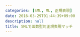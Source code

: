 ```yaml
---
categories: [SML, ML, 正規表現]
date: 2016-03-29T01:44:39+09:00
description: null
title: SMLで函数型的正規表現マッチ
---
```


<section data-markdown
    data-separator="\n\n"
    data-vertical="\n\n"
    data-notes="^Note:">
<script type="text/template">
# SMLで函数型的正規表現マッチ
----------------------

<!-- .slide: class="center" -->

# About Me
---------
![κeenのアイコン](/images/icon.png) <!-- .element: style="position:absolute;right:0;z-index:-1" -->

 + κeen
 + [@blackenedgold](https://twitter.com/blackenedgold)
 + Github: [KeenS](https://github.com/KeenS)
 + サイバーエージェントのエンジニア
 + Lisp, ML, Rust, Shell Scriptあたりを書きます


# 元ネタ
--------
[関数型的正規表現マッチ | Preferred Research](https://research.preferred.jp/2010/11/regexp-play/)

<!-- .slide: class="center" -->

# 正規表現
----------

必要最小限の要素は5つだけ

1. 空文字
2. アルファベット1つ
3. 正規表現のOR結合
4. 正規表現のAND結合
5. 正規表現の繰り返し


# SMLで表してみる
-----------------

``` sml
datatype  reg
  = Empty
  | Sym of t
  | Or of reg * reg
  | And of reg * reg
  | Rep of reg
```

# 本当に大丈夫？

<!-- .slide: class="center" -->


# `/(a|b)*c/`
-----------

``` sml
And(Rep(Or(Sym "a", Sym "b")), Sym "c")
```


# `/https?:\/\/[a-z]*/`
-----------

``` sml
val a_z = Or(Sym"a", Or(Sym "b", Or(Sym "d", ...)))
And(Sym "http", And(Or(Sym "s", Empty), And(Sym "://", Rep a_z)))
```


# 実装してみる

<!-- .slide: class="center" -->


# `Empty`, `Sym`, `Or`
----------------
trivial

``` sml
fun match Empty u = isEmpty u
  | match (Sym a) u = a = u
  | match (Or(p, q)) u = match p u orelse match q u
```


# `And`
--------

`And(p, q)` に入力が`u`の時`p`がどこまでマッチするか分からないので

* `u` から一部取ってきて`p`にマッチするか確認
* 残りの文字列が`q`にマッチするか確認


# `And`
--------
`match (And (Sym "a", Sym "b")) "abd"` の時

* (Sym "a"と"")、(Sym "b"と"abd")
* (Sym "a"と"a")、(Sym "b"と"bd")
* (Sym "a"と"ab")、(Sym "b"と"d")
* (Sym "a"と"abd")、(Sym "b"と"")



# `And`
--------

``` sml
  | match (And(p, q)) u = 
    withSprits u (fn (u1, u2) => 
      match p u1 andalso match q u2)

```

`withSprits u f` は`u`を2分割するパターン全通りに対して`f`を呼び、最初に`true`になったものを返す。


# `Rep`
-------

`Rep(r)` に入力が`u`の時、`r`がどこまでマッチするかも`Rep`が何回繰り返すかも分からないので

* `u` を任意の個数に分割し
* その全てが`r`にマッチするか確認



# `Rep`
--------
`match (Rep (Sym "a")) "abd"` の時

* (Sym "a"と"abd")
* (Sym "a"と"a")、(Sym "a"と"bd")
* (Sym "a"と"ab")、(Sym "a"と"d")
* (Sym "a"と"a")、(Sym "a"と"b")、(Sym "a"と"d")




# `Rep`
--------

``` sml
  | match (Rep(r)) u =
    withParts u (fn input =>
      List.all (match r) input)
```

`withParts u f` は`u`を分割するパターン全通りに対して`f`を呼び、最初に`true`になったものを返す。



# チェック
----------

```
# match (And(Rep(Or(Sym "a", Sym "b")), Sym "c")) "ababbca";
val it = false : bool
# match (And(Rep(Or(Sym "a", Sym "b")), Sym "c")) "ababbc";
val it = true : bool
# match (And(Rep(Or(Sym "a", Sym "b")), Sym "c")) "c";
val it = true : bool
```


# まとめ
--------

* 適当に実装したら正規表現も簡単に実装出来るよ
* SMLで正規表現実装したよ


# 参考
------

* [KeenS/regexp](https://github.com/KeenS/regexp)

</script>
</section>
